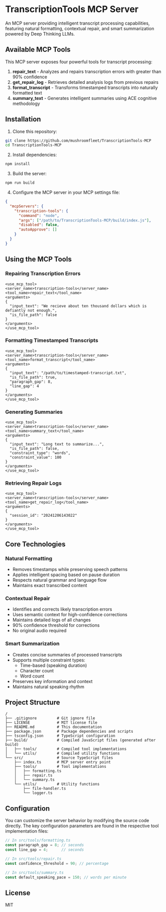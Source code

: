 # TranscriptionTools MCP Server

An MCP server providing intelligent transcript processing capabilities, featuring natural formatting, contextual repair, and smart summarization powered by Deep Thinking LLMs.

## Available MCP Tools

This MCP server exposes four powerful tools for transcript processing:

1. **repair_text** - Analyzes and repairs transcription errors with greater than 90% confidence
2. **get_repair_log** - Retrieves detailed analysis logs from previous repairs
3. **format_transcript** - Transforms timestamped transcripts into naturally formatted text
4. **summary_text** - Generates intelligent summaries using ACE cognitive methodology

## Installation

1. Clone this repository:
```bash
git clone https://github.com/mushroomfleet/TranscriptionTools-MCP
cd TranscriptionTools-MCP
```

2. Install dependencies:
```bash
npm install
```

3. Build the server:
```bash
npm run build
```

4. Configure the MCP server in your MCP settings file:
```json
{
  "mcpServers": {
    "transcription-tools": {
      "command": "node",
      "args": ["/path/to/TranscriptionTools-MCP/build/index.js"],
      "disabled": false,
      "autoApprove": []
    }
  }
}
```

## Using the MCP Tools

### Repairing Transcription Errors

```
<use_mcp_tool>
<server_name>transcription-tools</server_name>
<tool_name>repair_text</tool_name>
<arguments>
{
  "input_text": "We recieve about ten thousand dollars which is defiantly not enough.",
  "is_file_path": false
}
</arguments>
</use_mcp_tool>
```

### Formatting Timestamped Transcripts

```
<use_mcp_tool>
<server_name>transcription-tools</server_name>
<tool_name>format_transcript</tool_name>
<arguments>
{
  "input_text": "/path/to/timestamped-transcript.txt",
  "is_file_path": true,
  "paragraph_gap": 8,
  "line_gap": 4
}
</arguments>
</use_mcp_tool>
```

### Generating Summaries

```
<use_mcp_tool>
<server_name>transcription-tools</server_name>
<tool_name>summary_text</tool_name>
<arguments>
{
  "input_text": "Long text to summarize...",
  "is_file_path": false,
  "constraint_type": "words",
  "constraint_value": 100
}
</arguments>
</use_mcp_tool>
```

### Retrieving Repair Logs

```
<use_mcp_tool>
<server_name>transcription-tools</server_name>
<tool_name>get_repair_log</tool_name>
<arguments>
{
  "session_id": "20241206143022"
}
</arguments>
</use_mcp_tool>
```

## Core Technologies

### Natural Formatting
- Removes timestamps while preserving speech patterns
- Applies intelligent spacing based on pause duration
- Respects natural grammar and language flow
- Maintains exact transcribed content

### Contextual Repair
- Identifies and corrects likely transcription errors
- Uses semantic context for high-confidence corrections
- Maintains detailed logs of all changes
- 90% confidence threshold for corrections
- No original audio required

### Smart Summarization
- Creates concise summaries of processed transcripts
- Supports multiple constraint types:
  - Time-based (speaking duration)
  - Character count
  - Word count
- Preserves key information and context
- Maintains natural speaking rhythm

## Project Structure
```
/
├── .gitignore         # Git ignore file
├── LICENSE            # MIT license file
├── README.md          # This documentation
├── package.json       # Package dependencies and scripts
├── tsconfig.json      # TypeScript configuration
├── build/             # Compiled JavaScript files (generated after build)
│   ├── tools/         # Compiled tool implementations
│   └── utils/         # Compiled utility functions
└── src/               # Source TypeScript files
    ├── index.ts       # MCP server entry point
    ├── tools/         # Tool implementations
    │   ├── formatting.ts
    │   ├── repair.ts
    │   └── summary.ts
    └── utils/         # Utility functions
        ├── file-handler.ts
        └── logger.ts
```

## Configuration

You can customize the server behavior by modifying the source code directly. The key configuration parameters are found in the respective tool implementation files:

```typescript
// In src/tools/formatting.ts
const paragraph_gap = 8; // seconds
const line_gap = 4;      // seconds

// In src/tools/repair.ts
const confidence_threshold = 90; // percentage

// In src/tools/summary.ts
const default_speaking_pace = 150; // words per minute
```

## License
MIT
